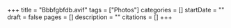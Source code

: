 +++
title = "Bbbfgbfdb.avif"
tags = ["Photos"]
categories = []
startDate = ""
draft = false
pages = []
description = ""
citations = []
+++
